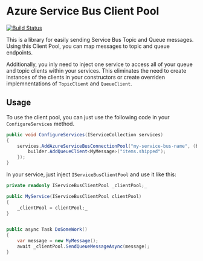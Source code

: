 # Azure Service Bus Client Pool

[![Build Status](https://dev.azure.com/turnoutt/Public%20Projects/_apis/build/status/cwoolum.asb-client-pool?branchName=master)](https://dev.azure.com/turnoutt/Public%20Projects/_build/latest?definitionId=34&branchName=master)

This is a library for easily sending Service Bus Topic and Queue messages. Using this Client Pool, you can map messages to topic and queue endpoints. 

Additionally, you inly need to inject one service to access all of your queue and 
topic clients within your services. This eliminates the need to create instances of the clients in your constructors or create overriden implemnentations of `TopicClient` and `QueueClient`.

## Usage

To use the client pool, you can just use the following code in your `ConfigureServices` method.

``` csharp
public void ConfigureServices(IServiceCollection services)
{
    services.AddAzureServiceBusConnectionPool("my-service-bus-name", (builder) => {
        builder.AddQueueClient<MyMessage>("items.shipped");
    });
}
```

In your service, just inject `IServiceBusClientPool` and use it like this:

``` csharp
private readonly IServiceBusClientPool _clientPool;_

public MyService(IServiceBusClientPool clientPool)
{
    _clientPool = clientPool;_
}


public async Task DoSomeWork()
{
    var message = new MyMessage();
    await _clientPool.SendQueueMessageAsync(message);
}
```
